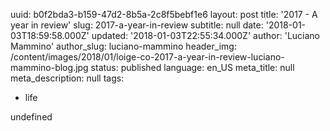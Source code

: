 uuid:             b0f2bda3-b159-47d2-8b5a-2c8f5bebf1e6
layout:           post
title:            '2017 - A year in review'
slug:             2017-a-year-in-review
subtitle:         null
date:             '2018-01-03T18:59:58.000Z'
updated:          '2018-01-03T22:55:34.000Z'
author:           'Luciano Mammino'
author_slug:      luciano-mammino
header_img:       /content/images/2018/01/loige-co-2017-a-year-in-review-luciano-mammino-blog.jpg
status:           published
language:         en_US
meta_title:       null
meta_description: null
tags:
  - life

undefined